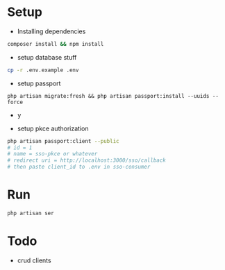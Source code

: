 # Setup
- Installing dependencies
```bash
composer install && npm install
```

- setup database stuff
```bash
cp -r .env.example .env
```

- setup passport
```
php artisan migrate:fresh && php artisan passport:install --uuids --force
```

- y

- setup pkce authorization
```bash
php artisan passport:client --public
# id = 1 
# name = sso-pkce or whatever
# redirect uri = http://localhost:3000/sso/callback
# then paste client_id to .env in sso-consumer
```

# Run
```bash
php artisan ser
```

# Todo
- crud clients
